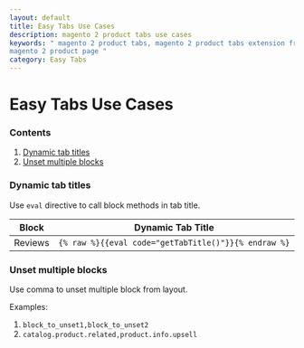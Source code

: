```yaml
---
layout: default
title: Easy Tabs Use Cases
description: magento 2 product tabs use cases
keywords: " magento 2 product tabs, magento 2 product tabs extension free, add tabs
magento 2 product page "
category: Easy Tabs
---
```


# Easy Tabs Use Cases

### Contents

1. [Dynamic tab titles](#dynamic-tab-titles)
2. [Unset multiple blocks](#unset-multiple-blocks)

### Dynamic tab titles

Use `eval` directive to call block methods in tab title.

Block    | Dynamic Tab Title
---------| -----------------------------
Reviews  | `{% raw %}{{eval code="getTabTitle()"}}{% endraw %}`

### Unset multiple blocks

Use comma to unset multiple block from layout.

Examples:

1. `block_to_unset1,block_to_unset2`
2. `catalog.product.related,product.info.upsell`

